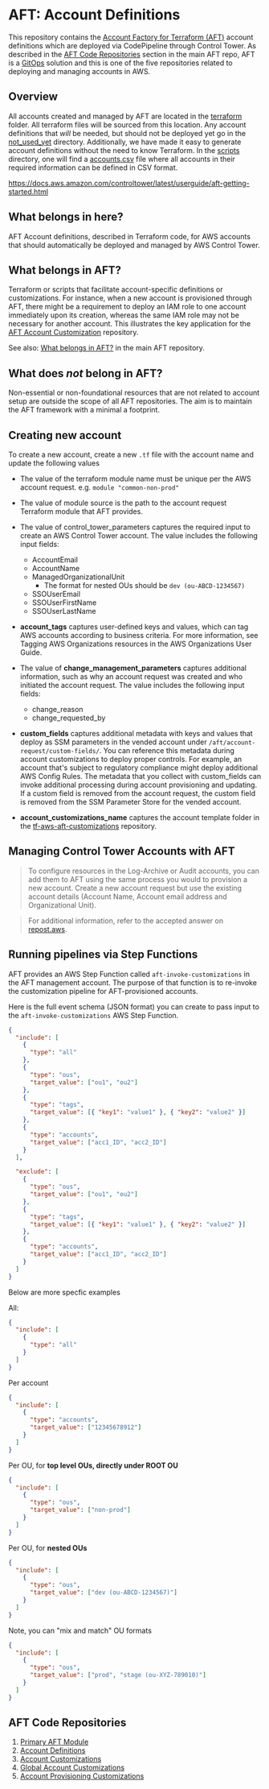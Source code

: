 # AFT: Account Definitions

This repository contains the [Account Factory for Terraform (AFT)](https://docs.aws.amazon.com/controltower/latest/userguide/aft-overview.html) account definitions which are deployed via CodePipeline through Control Tower. As described in the [AFT Code Repositories](https://github.com/clearscale/tf-aws-aft?tab=readme-ov-file#aft-code-repositories) section in the main AFT repo, AFT is a [GitOps](https://en.wikipedia.org/wiki/DevOps#:~:text=referenced%20as%20examples.-,GitOps,rolled%20back%20using%20version%2Dcontrolling.) solution and this is one of the five repositories related to deploying and managing accounts in AWS.

## Overview

All accounts created and managed by AFT are located in the [terraform](./terraform/) folder. All terraform files will be sourced from this location. Any account definitions that *will* be needed, but should not be deployed yet go in the [not_used_yet](./not_used_yet/) directory. Additionally, we have made it easy to generate account definitions without the need to know Terraform. In the [scripts](./scripts/) directory, one will find a [accounts.csv](./scripts/accounts.csv) file where all accounts in their required information can be defined in CSV format.

https://docs.aws.amazon.com/controltower/latest/userguide/aft-getting-started.html

## What belongs in here?

AFT Account definitions, described in Terraform code, for AWS accounts that should automatically be deployed and managed by AWS Control Tower.

## What belongs in AFT?

Terraform or scripts that facilitate account-specific definitions or customizations. For instance, when a new account is provisioned through AFT, there might be a requirement to deploy an IAM role to one account immediately upon its creation, whereas the same IAM role may not be necessary for another account. This illustrates the key application for the [AFT Account Customization](https://github.com/clearscale/tf-aws-aft-customization-account) repository.

See also: [What belongs in AFT?](https://github.com/clearscale/tf-aws-aft?tab=readme-ov-file#what-belongs-in-aft) in the main AFT repository.

## What does *not* belong in AFT?

Non-essential or non-foundational resources that are not related to account setup are outside the scope of all AFT repositories. The aim is to maintain the AFT framework with a minimal a footprint.

## Creating new account

To create a new account, create a new `.tf` file with the account name and update the following values

- The value of the terraform module name must be unique per the AWS account request.
  e.g. `module "common-non-prod"`

- The value of module source is the path to the account request Terraform module that AFT provides.

- The value of control_tower_parameters captures the required input to create an AWS Control Tower account. The value includes the following input fields:

  - AccountEmail
  - AccountName
  - ManagedOrganizationalUnit
    - The format for nested OUs should be `dev (ou-ABCD-1234567)`
  - SSOUserEmail
  - SSOUserFirstName
  - SSOUserLastName

- **account_tags** captures user-defined keys and values, which can tag AWS accounts according to business criteria. For more information, see Tagging AWS Organizations resources in the AWS Organizations User Guide.

- The value of **change_management_parameters** captures additional information, such as why an account request was created and who initiated the account request. The value includes the following input fields:

  - change_reason
  - change_requested_by

- **custom_fields** captures additional metadata with keys and values that deploy as SSM parameters in the vended account under `/aft/account-request/custom-fields/`. You can reference this metadata during account customizations to deploy proper controls. For example, an account that's subject to regulatory compliance might deploy additional AWS Config Rules. The metadata that you collect with custom_fields can invoke additional processing during account provisioning and updating. If a custom field is removed from the account request, the custom field is removed from the SSM Parameter Store for the vended account.

- **account_customizations_name** captures the account template folder in the [tf-aws-aft-customizations](https://github.com/clearscale/tf-aws-aft-customization-account) repository.

## Managing Control Tower Accounts with AFT

> To configure resources in the Log-Archive or Audit accounts, you can add them to AFT using the same process you would to provision a new account. Create a new account request but use the existing account details (Account Name, Account email address and Organizational Unit).

> For additional information, refer to the accepted answer on [repost.aws](https://repost.aws/questions/QUGzXTnakbS_CFfJIf14giuw/control-tower-automation#ANCWgF8LyuSTy9wUrIGpeNEA).

## Running pipelines via Step Functions

AFT provides an AWS Step Function called `aft-invoke-customizations` in the AFT management account. The purpose of that function is to re-invoke the customization pipeline for AFT-provisioned accounts.

Here is the full event schema (JSON format) you can create to pass input to the `aft-invoke-customizations` AWS Step Function.

```json
{
  "include": [
    {
      "type": "all"
    },
    {
      "type": "ous",
      "target_value": ["ou1", "ou2"]
    },
    {
      "type": "tags",
      "target_value": [{ "key1": "value1" }, { "key2": "value2" }]
    },
    {
      "type": "accounts",
      "target_value": ["acc1_ID", "acc2_ID"]
    }
  ],

  "exclude": [
    {
      "type": "ous",
      "target_value": ["ou1", "ou2"]
    },
    {
      "type": "tags",
      "target_value": [{ "key1": "value1" }, { "key2": "value2" }]
    },
    {
      "type": "accounts",
      "target_value": ["acc1_ID", "acc2_ID"]
    }
  ]
}
```

Below are more specfic examples

All:

```json
{
  "include": [
    {
      "type": "all"
    }
  ]
}
```

Per account

```json
{
  "include": [
    {
      "type": "accounts",
      "target_value": ["12345678912"]
    }
  ]
}
```

Per OU, for **top level OUs, directly under ROOT OU**

```json
{
  "include": [
    {
      "type": "ous",
      "target_value": ["non-prod"]
    }
  ]
}
```

Per OU, for **nested OUs**

```json
{
  "include": [
    {
      "type": "ous",
      "target_value": ["dev (ou-ABCD-1234567)"]
    }
  ]
}
```

Note, you can "mix and match" OU formats

```json
{
  "include": [
    {
      "type": "ous",
      "target_value": ["prod", "stage (ou-XYZ-789010)"]
    }
  ]
}
```

## AFT Code Repositories

1. [Primary AFT Module](https://github.com/clearscale/tf-aws-aft)
2. [Account Definitions](https://github.com/clearscale/tf-aws-aft-accounts)
3. [Account Customizations](https://github.com/clearscale/tf-aws-aft-customization-account)
4. [Global Account Customizations](https://github.com/clearscale/tf-aws-aft-customization-global)
5. [Account Provisioning Customizations](https://github.com/clearscale/tf-aws-aft-customization-account-provisioning)